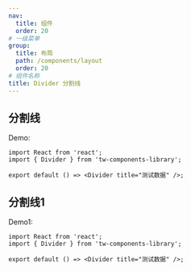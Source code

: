 ```yaml
---
nav:
  title: 组件
  order: 20
# 一级菜单
group:
  title: 布局
  path: /components/layout
  order: 20
# 组件名称
title: Divider 分割线
---
```


## 分割线

Demo:

```tsx
import React from 'react';
import { Divider } from 'tw-components-library';

export default () => <Divider title="测试数据" />;
```

## 分割线1

Demo1:

```tsx
import React from 'react';
import { Divider } from 'tw-components-library';

export default () => <Divider title="测试数据" />;
```